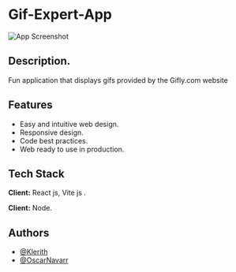 
# Gif-Expert-App

![App Screenshot](https://res.cloudinary.com/duchgijkt/image/upload/v1676200314/Img-Projects/Gift-expert-App/img1_sxep7f.jpg)
## Description.

Fun application that displays gifs provided by the Gifly.com website
## Features

- Easy and intuitive web design.
- Responsive design.
- Code best practices.
- Web ready to use in production.


## Tech Stack

**Client:** React js, Vite js .

**Client:** Node.



## Authors
- [@Klerith](https://github.com/Klerith)
- [@OscarNavarr](https://github.com/OscarNavarr)

